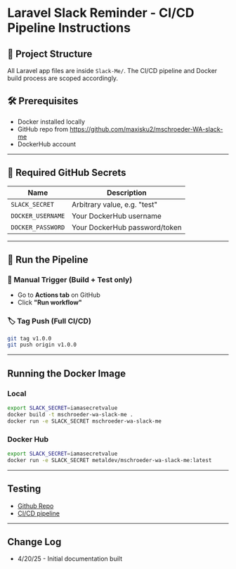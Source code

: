 # Laravel Slack Reminder - CI/CD Pipeline Instructions

## 📁 Project Structure

All Laravel app files are inside `Slack-Me/`. The CI/CD pipeline and Docker build process are scoped accordingly.

## 🛠 Prerequisites

- Docker installed locally
- GitHub repo from https://github.com/maxisku2/mschroeder-WA-slack-me
- DockerHub account

---

## 🔐 Required GitHub Secrets

| Name              | Description                     |
|------------------|---------------------------------|
| `SLACK_SECRET`     | Arbitrary value, e.g. "test"     |
| `DOCKER_USERNAME` | Your DockerHub username         |
| `DOCKER_PASSWORD` | Your DockerHub password/token   |

---

## 🧪 Run the Pipeline

### 🔄 Manual Trigger (Build + Test only)
- Go to **Actions tab** on GitHub
- Click **"Run workflow"**

### 🏷 Tag Push (Full CI/CD)
```bash
git tag v1.0.0
git push origin v1.0.0
```

---

## Running the Docker Image ###

### Local ###
```bash
export SLACK_SECRET=iamasecretvalue
docker build -t mschroeder-wa-slack-me .
docker run -e SLACK_SECRET mschroeder-wa-slack-me
```

### Docker Hub ###
```bash
export SLACK_SECRET=iamasecretvalue
docker run -e SLACK_SECRET metaldev/mschroeder-wa-slack-me:latest
```

--- 

## Testing ##

- [Github Repo](https://github.com/maxisku2/mschroeder-WA-slack-me)
- [CI/CD pipeline](https://github.com/maxisku2/mschroeder-WA-slack-me/actions/workflows/cicd.yml)

---

## Change Log ##

- 4/20/25 - Initial documentation built
